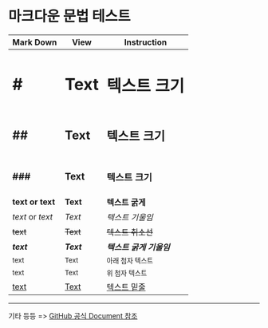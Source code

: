 # 마크다운 문법 테스트
|Mark Down|View|Instruction|
|---|---|---|
|<h1>#</h1>|<h1>Text</h1>|<h1>텍스트 크기</h1>|
|<h2>##</h2>|<h2>Text</h2>|<h2>텍스트 크기</h2>|
|<h3>###</h3>|<h3>Text</h2>|<h3>텍스트 크기</h3>|
|<b>**text** or __text__</b>|<b>Text</b>|<b>텍스트 굵게<b>|
| *text* or _text_|<i>Text</i>|<i>텍스트 기울임</i>|
| ~~text~~|<del>Text</del>| <del>텍스트 취소선</del>|
| **_text_**|<b><i>Text</i></b>|<b><i>텍스트 굵게 기울임</i></b>|
| <sub>text</sub>|<sub>Text</sub>|<sub>아래 첨자 텍스트</sub>|
| <sup>text</sup>|<sup>Text</sup>|<sup>위 첨자 텍스트</sup>|
| <ins>text</ins>|<ins>Text</ins>|<ins>텍스트 밑줄</ins>|
---
기타 등등 => [GitHub 공식 Document 참조](https://docs.github.com/ko/get-started/writing-on-github/getting-started-with-writing-and-formatting-on-github/basic-writing-and-formatting-syntax)
